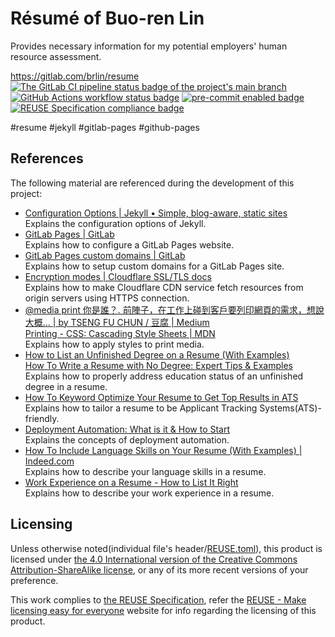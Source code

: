 # Résumé of Buo-ren Lin

Provides necessary information for my potential employers' human resource assessment.

<https://gitlab.com/brlin/resume>  
[![The GitLab CI pipeline status badge of the project's `main` branch](https://gitlab.com/brlin/resume/badges/main/pipeline.svg?ignore_skipped=true "Click here to check out the comprehensive status of the GitLab CI pipelines")](https://gitlab.com/brlin/resume/-/pipelines) [![GitHub Actions workflow status badge](https://github.com/brlin-tw/resume/actions/workflows/check-potential-problems.yml/badge.svg "GitHub Actions workflow status")](https://github.com/brlin-tw/resume/actions/workflows/check-potential-problems.yml) [![pre-commit enabled badge](https://img.shields.io/badge/pre--commit-enabled-brightgreen?logo=pre-commit&logoColor=white "This project uses pre-commit to check potential problems")](https://pre-commit.com/) [![REUSE Specification compliance badge](https://api.reuse.software/badge/gitlab.com/brlin/resume "This project complies to the REUSE specification to decrease software licensing costs")](https://api.reuse.software/info/gitlab.com/brlin/resume)

\#resume \#jekyll \#gitlab-pages \#github-pages

## References

The following material are referenced during the development of this project:

* [Configuration Options | Jekyll • Simple, blog-aware, static sites](https://jekyllrb.com/docs/configuration/options/)  
  Explains the configuration options of Jekyll.
* [GitLab Pages | GitLab](https://docs.gitlab.com/ee/user/project/pages/index.html)  
  Explains how to configure a GitLab Pages website.
* [GitLab Pages custom domains | GitLab](https://docs.gitlab.com/ee/user/project/pages/custom_domains_ssl_tls_certification/#for-both-root-and-subdomains)  
  Explains how to setup custom domains for a GitLab Pages site.
* [Encryption modes | Cloudflare SSL/TLS docs](https://developers.cloudflare.com/ssl/origin-configuration/ssl-modes/)  
  Explains how to make Cloudflare CDN service fetch resources from origin servers using HTTPS connection.
* [@media print 你是誰？. 前陣子，在工作上碰到客戶要列印網頁的需求，想說大概… | by TSENG FU CHUN / 豆腐 | Medium](https://tsengbatty.medium.com/media-print-%E4%BD%A0%E6%98%AF%E8%AA%B0-ae093fab85b8)  
  [Printing - CSS: Cascading Style Sheets | MDN](https://developer.mozilla.org/en-US/docs/Web/CSS/CSS_media_queries/Printing)  
  Explains how to apply styles to print media.
* [How to List an Unfinished Degree on a Resume (With Examples)](https://resumegenius.com/blog/resume-help/unfinished-degree-on-resume)  
  [How To Write a Resume with No Degree: Expert Tips & Examples](https://www.distinctiveweb.com/resume-writing/how-to-write-a-resume-with-no-degree/)  
  Explains how to properly address education status of an unfinished degree in a resume.
* [How To Keyword Optimize Your Resume to Get Top Results in ATS](https://www.distinctiveweb.com/resume-writing/resume-keywords-and-ats/)  
  Explains how to tailor a resume to be Applicant Tracking Systems(ATS)-friendly.
* [Deployment Automation: What is it & How to Start](https://www.atlassian.com/devops/frameworks/deployment-automation)  
  Explains the concepts of deployment automation.
* [How To Include Language Skills on Your Resume (With Examples) | Indeed.com](https://www.indeed.com/career-advice/resumes-cover-letters/resume-language-skills)  
  Explains how to describe your language skills in a resume.
* [Work Experience on a Resume - How to List It Right](https://novoresume.com/career-blog/how-to-list-work-experience-on-a-resume)  
  Explains how to describe your work experience in a resume.

## Licensing

Unless otherwise noted(individual file's header/[REUSE.toml](REUSE.toml)), this product is licensed under [the 4.0 International version of the Creative Commons Attribution-ShareAlike license](https://creativecommons.org/licenses/by-sa/4.0/), or any of its more recent versions of your preference.

This work complies to [the REUSE Specification](https://reuse.software/spec/), refer the [REUSE - Make licensing easy for everyone](https://reuse.software/) website for info regarding the licensing of this product.

